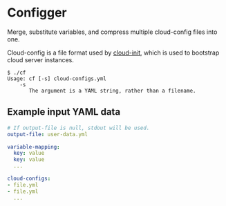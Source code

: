 Configger
=========

Merge, substitute variables, and compress multiple cloud-config files
into one.

Cloud-config is a file format used by [cloud-init](https://launchpad.net/cloud-init),
which is used to bootstrap cloud server instances.

```
$ ./cf
Usage: cf [-s] cloud-configs.yml
    -s
       The argument is a YAML string, rather than a filename.
```
## Example input YAML data
```YAML
# If output-file is null, stdout will be used.
output-file: user-data.yml

variable-mapping:
  key: value
  key: value
  ...

cloud-configs:
- file.yml
- file.yml
  ...
```
